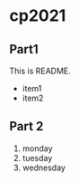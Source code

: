 # cp2021

## Part1
This is README.
-   item1
-   item2

## Part 2
1. monday
2. tuesday
3. wednesday
